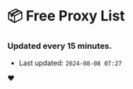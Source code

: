 # :package: Free Proxy List
### Updated every 15 minutes.

- Last updated: `2024-08-08 07:27`

:heart:

